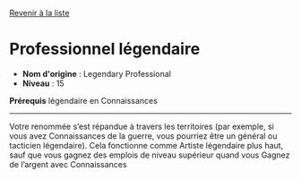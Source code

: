 [Revenir à la liste](list.md)

# Professionnel légendaire

 * **Nom d'origine** : Legendary Professional
 * **Niveau** : 15


<p><strong>Prérequis</strong> légendaire en Connaissances</p>
<hr>
<p>Votre renommée s’est répandue à travers les territoires (par exemple, si vous avez Connaissances de la guerre, vous pourriez être un général ou tacticien légendaire). Cela fonctionne comme Artiste légendaire plus haut, sauf que vous gagnez des emplois de niveau supérieur quand vous Gagnez de l’argent avec Connaissances</p>